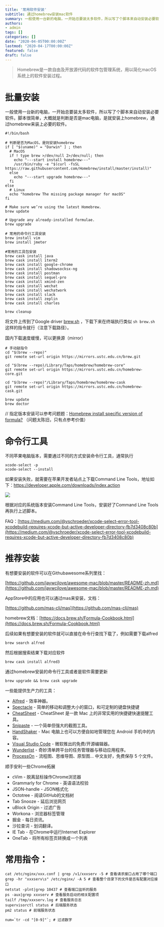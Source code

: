 ```yaml
---
title: '常用软件安装'
subtitle: 通过homebrew安装mac软件
summary: 一般使用一台新的电脑，一开始总要装太多软件，所以写了个脚本来自动安装必要软件。
authors:
- admin
tags: []
categories: []
date: "2020-04-05T00:00:00Z"
lastmod: "2020-04-17T00:00:00Z"
featured: false
draft: false
---
```

> Homebrew是一款自由及开放源代码的软件包管理系统，用以简化macOS系统上的软件安装过程。

# 批量安装

一般使用一台新的电脑，一开始总要装太多软件，所以写了个脚本来自动安装必要软件。脚本很简单，大概就是判断是否是mac电脑，是就安装上homebrew，通过homebrew来装上必要的软件。

```
#!/bin/bash

# 判断是否为MacOS，是则安装homebrew
if [ "$(uname)" = "Darwin" ] ; then
  # MacOS
  if ! type brew >/dev/null 2>/dev/null; then
    echo "---start install homebrew---"
    /usr/bin/ruby -e "$(curl -fsSL https://raw.githubusercontent.com/Homebrew/install/master/install)"
  else
    echo "---start upgrade homebrew---"
  fi
else
  # Linux
  echo "homebrew The missing package manager for macOS"
fi

# Make sure we’re using the latest Homebrew.
brew update

# Upgrade any already-installed formulae.
brew upgrade

# 常用的命令行工具安装
brew install vim
brew install jmeter

#常用的工具包安装
brew cask install java
brew cask install iterm2
brew cask install google-chrome
brew cask install shadowsocksx-ng
brew cask install postman
brew cask install sequel-pro
brew cask install xmind-zen
brew cask install wechat
brew cask install wechatwork
brew cask install slack
brew cask install zeplin
brew cask install charles

brew cleanup
```

将文件上传到了Google driver [brew.sh](https://accounts.google.com/ServiceLogin?service=wise&passive=1209600&continue=https://drive.google.com/open?id%3D1VXa2Mb1WdCNVELjJta3mefCv_PnxklMD&followup=https://drive.google.com/open?id%3D1VXa2Mb1WdCNVELjJta3mefCv_PnxklMD) ，下载下来在终端执行类似 `sh brew.sh`	这样的指令就行（注意下载路径）。

国内下载速度缓慢，可以更换源（mirror）

```
# 手动敲指令
cd "$(brew --repo)"
git remote set-url origin https://mirrors.ustc.edu.cn/brew.git

cd "$(brew --repo)/Library/Taps/homebrew/homebrew-core"
git remote set-url origin https://mirrors.ustc.edu.cn/homebrew-core.git

cd "$(brew --repo)"/Library/Taps/homebrew/homebrew-cask
git remote set-url origin https://mirrors.ustc.edu.cn/homebrew-cask.git

brew update
brew doctor
```

// 指定版本安装可以参考问题题：[Homebrew install specific version of formula?](https://stackoverflow.com/questions/3987683/homebrew-install-specific-version-of-formula) （问题太陈旧，只有点参考价值）

# 命令行工具

不同苹果电脑版本，需要通过不同的方式安装命令行工具，通常执行

```
xcode-select -p
xcode-select --install
```

如果安装失败，就需要在苹果开发者站点上下载Command Line Tools，地址如下：https://developer.apple.com/downloads/index.action

![](https://static.slab.com/prod/uploads/d9aeaycl/posts/images/vDPSvyhkmhUWh6q7BFtOx7ti.png)

根据对应的系统版本安装Command Line Tools，安装好了Command Line Tools再执行上述脚本。

FAQ：[https://medium.com/@vschroeder/xcode-select-error-tool-xcodebuild-requires-xcode-but-active-developer-directory-fb7d3408c80b](https://medium.com/@vschroeder/xcode-select-error-tool-xcodebuild-requires-xcode-but-active-developer-directory-fb7d3408c80b)



# 推荐安装

有想要安装的软件可以在Githubawesome系列里找：

[https://github.com/jaywcjlove/awesome-mac/blob/master/README-zh.md](https://github.com/jaywcjlove/awesome-mac/blob/master/README-zh.md)

AppStore中的应用也可以通过mas来安装，文档：

[https://github.com/mas-cli/mas](https://github.com/mas-cli/mas)

homebrew文档：[https://docs.brew.sh/Formula-Cookbook.html](https://docs.brew.sh/Formula-Cookbook.html)

后续如果有想要安装的软件就可以直接在命令行查找下载了，例如需要下载alfred

```
brew search alfred
```

然后根据搜索结果下载对应软件

```
brew cask install alfred3
```

通过homebrew安装的命令行工具或者是软件需要更新

```
brew upgrade && brew cask upgrade
```

一些能提供生产力的工具：

- [Alfred](https://www.alfredapp.com/) - 效率神器。 
- [Spectacle](https://www.spectacleapp.com/) - 简单的移动和调整大小的窗口，和可定制的键盘快捷键
- [CheatSheet](https://www.mediaatelier.com/CheatSheet/) - CheatSheet 是一款 Mac 上的非常实用的快捷键快速提醒工具。
- [Snipaste](https://zh.snipaste.com/) - 一个简单但强大的截图工具。
- [HandShaker](http://www.smartisan.com/apps/handshaker) - Mac 电脑上也可以方便自如地管理您在 Android 手机中的内容。
- [Visual Studio Code](https://code.visualstudio.com/) - 微软推出的免费/开源编辑器。
- [Wunderlist](https://www.wunderlist.com/?ncr=1) - 奇妙清单跨平台的任务管理器与移动应用程序。
- [ProcessOn](https://www.processon.com/) - 流程图、思维导图、原型图... 中文友好，免费保存 5 个文件。

顺手安利一些Chrome拓展

- cVim - 脱离鼠标操作Chrome浏览器
- Grammarly for Chrome - 英语语法校验
- JSON-handle - JSON格式化
- Octotree - 阅读GitHub的文档树
- Tab Snooze - 延后浏览网页
- uBlock Origin - 过滤广告
- Workona - 浏览器标签管理
- 掘金 - 每日资讯。
- 沙拉查词 - 划词翻译。
- IE Tab - 在Chrome中运行Internet Explorer
- OneTab - 将所有标签页转换成一个列表



# 常用指令：

```
cat /etc/nginx/xxx.conf | grep /v1/xxxserv -5 # 查看请求接口占用了哪个端口
grep -hr "xxxserv\s" /etc/nginx/ -A 5 # 查看整个目录下的文件是否有配置对应接口
netstat -plnt|grep 10437 # 查看端口监听的服务
ps -aux|grep xxxserv # 查看服务启动的相关配置项
tailf /tmp/xxxserv.log # 查看服务日志
supervisorctl status # 后端服务状态
pm2 status # 前端服务状态

num=`tr -cd "[0-9]"`; # 过滤数字
```
